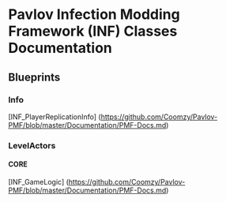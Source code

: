 # Pavlov Infection Modding Framework (INF) Classes Documentation

## Blueprints ##

### Info ###

[INF_PlayerReplicationInfo] (https://github.com/Coomzy/Pavlov-PMF/blob/master/Documentation/PMF-Docs.md)

### LevelActors ###

#### CORE ####

[INF_GameLogic] (https://github.com/Coomzy/Pavlov-PMF/blob/master/Documentation/PMF-Docs.md)
